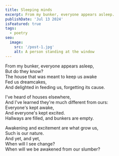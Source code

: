 ```yaml
---
title: Sleeping minds 
excerpt: From my bunker, everyone appears asleep.
publishDate: 'Jul 13 2024'
isFeatured: true
tags:
  - poetry
seo:
  image:
    src: '/post-1.jpg'
    alt: A person standing at the window
---
```

  
From my bunker, everyone appears asleep,  
But do they know?  
The house that was meant to keep us awake  
Fed us dreamcakes,  
And delighted in feeding us, forgetting its cause.  
  
I've heard of houses elsewhere,  
And I've learned they're much different from ours:  
Everyone's kept awake,  
And everyone's kept excited.  
Hallways are filled, and bunkers are empty.  
  
Awakening and excitement are what grow us,  
Such is our nature.  
And yet, and yet,  
When will I see change?  
When will we be awakened from our slumber?  